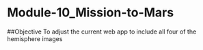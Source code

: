 # Module-10_Mission-to-Mars

##Objective
To adjust the current web app to include all four of the hemisphere images
